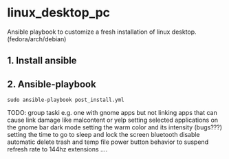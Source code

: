 # linux_desktop_pc

Ansible playbook to customize a fresh installation of linux desktop. (fedora/arch/debian)

## 1. Install ansible

## 2. Ansible-playbook
```
sudo ansible-playbook post_install.yml
```


TODO:
group taski e.g. one with gnome apps but not linking apps that can cause link damage like malcontent or yelp
setting selected applications on the gnome bar
dark mode
setting the warm color and its intensity (bugs???)
setting the time to go to sleep and lock the screen
bluetooth disable
automatic delete trash and temp file
power button behavior to suspend
refresh rate to 144hz
extensions ....